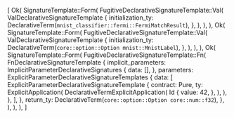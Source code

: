 [
    Ok(
        SignatureTemplate::Form(
            FugitiveDeclarativeSignatureTemplate::Val(
                ValDeclarativeSignatureTemplate {
                    initialization_ty: DeclarativeTerm(`mnist_classifier::fermi::FermiMatchResult`),
                },
            ),
        ),
    ),
    Ok(
        SignatureTemplate::Form(
            FugitiveDeclarativeSignatureTemplate::Val(
                ValDeclarativeSignatureTemplate {
                    initialization_ty: DeclarativeTerm(`core::option::Option mnist::MnistLabel`),
                },
            ),
        ),
    ),
    Ok(
        SignatureTemplate::Form(
            FugitiveDeclarativeSignatureTemplate::Fn(
                FnDeclarativeSignatureTemplate {
                    implicit_parameters: ImplicitParameterDeclarativeSignatures {
                        data: [],
                    },
                    parameters: ExplicitParameterDeclarativeSignatureTemplates {
                        data: [
                            ExplicitParameterDeclarativeSignatureTemplate {
                                contract: Pure,
                                ty: ExplicitApplication(
                                    DeclarativeTermExplicitApplication(
                                        Id {
                                            value: 42,
                                        },
                                    ),
                                ),
                            },
                        ],
                    },
                    return_ty: DeclarativeTerm(`core::option::Option core::num::f32`),
                },
            ),
        ),
    ),
]